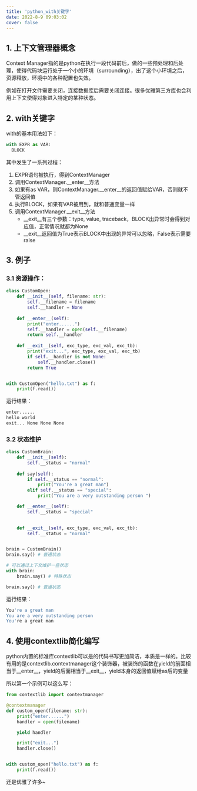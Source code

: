 ```yaml
---
title: 'python_with关键字'
date: 2022-8-9 09:03:02
cover: false
---
```




## 1. 上下文管理器概念

Context Manager指的是python在执行一段代码前后，做的一些预处理和后处理，使得代码块运行处于一个小的环境（surrounding），出了这个小环境之后，资源释放，环境中的各种配置也失效。

例如在打开文件需要关闭，连接数据库后需要关闭连接。很多优雅第三方库也会利用上下文使得对象进入特定的某种状态。

## 2. with关键字

with的基本用法如下：

```python
with EXPR as VAR:
  BLOCK
```

其中发生了一系列过程：

1. EXPR语句被执行，得到ContextManager
2. 调用ContextManager.__enter__方法
3. 如果有as VAR，则ContextManager.__enter__的返回值赋给VAR，否则就不管返回值
4. 执行BLOCK，如果有VAR被用到，就和普通变量一样
5. 调用ContextManager.__exit__方法
   - __exit__有三个参数：type, value, traceback，BLOCK出异常时会得到对应值，正常情况就都为None
   - __exit__返回值为True表示BLOCK中出现的异常可以忽略，False表示需要raise

## 3. 例子

### 3.1 资源操作：

```python
class CustomOpen:
    def __init__(self, filename: str):
        self.__filename = filename
        self.__handler = None
    
    def __enter__(self):
        print("enter......")
        self.__handler = open(self.__filename)
        return self.__handler
    
    def __exit__(self, exc_type, exc_val, exc_tb):
        print("exit...", exc_type, exc_val, exc_tb)
        if self.__handler is not None:
            self.__handler.close()
        return True


with CustomOpen("hello.txt") as f:
    print(f.read())
```

运行结果：

```bash
enter......
hello world
exit... None None None
```

### 3.2 状态维护

```python
class CustomBrain:
    def __init__(self):
        self.__status = "normal"
    
    def say(self):
        if self.__status == "normal":
            print("You're a great man")
        elif self.__status == "special":
            print("You are a very outstanding person ")

    def __enter__(self):
        self.__status = "special"

    
    def __exit__(self, exc_type, exc_val, exc_tb):
        self.__status = "normal"


brain = CustomBrain()
brain.say() # 普通状态

# 可以通过上下文维护一些状态
with brain:
    brain.say() # 特殊状态

brain.say() # 普通状态
```

运行结果：

```bash
You're a great man
You are a very outstanding person
You're a great man
```

## 4. 使用contextlib简化编写

python内置的标准库contextlib可以是的代码书写更加简洁，本质是一样的。比较有用的是contextlib.contextmanager这个装饰器，被装饰的函数在yield的前面相当于__enter__，yield的后面相当于__exit__，yield本身的返回值赋给as后的变量

所以第一个示例可以这么写：

```python
from contextlib import contextmanager

@contextmanager
def custom_open(filename: str):
    print("enter......")
    handler = open(filename)

    yield handler

    print("exit...")
    handler.close()


with custom_open("hello.txt") as f:
    print(f.read())
```

还是优雅了许多~